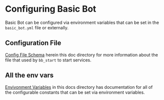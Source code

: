 
# Configuring Basic Bot

Basic Bot can be configured via environment variables that can be set in the `basic_bot.yml` file or externally.

## Configuration File
[Config File Schema](Config%20File%20Schema.md) herein this doc directory for more information about the file that used by `bb_start` to start services.

## All the env vars
[Envivonment Variables](Environment%20Variables.md) in this docs directory has documentation for all of the configurable constants that can be set via environment variables.

